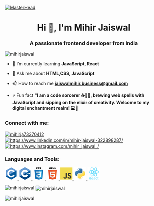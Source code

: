 [![MasterHead](https://i.pinimg.com/originals/15/e7/e3/15e7e300166c962d3b8a22f60b5cac9e.gif)](https://MihirJaiswal.io)
<h1 align="center">Hi 👋, I'm Mihir Jaiswal</h1>
<h3 align="center">A passionate frontend developer from India</h3>

<p align="left"> <img src="https://komarev.com/ghpvc/?username=mihirjaiswal&label=Profile%20views&color=0e75b6&style=flat" alt="mihirjaiswal" /> </p>

- 🌱 I’m currently learning **JavaScript, React**

- 💬 Ask me about **HTML,CSS, JavaScript**

- 📫 How to reach me **jaiswalmihir.business@gmail.com**

- ⚡ Fun fact **"I am a code sorcerer ☕🧙‍♂️, brewing web spells with JavaScript and sipping on the elixir of creativity. Welcome to my digital enchantment realm! 💻🔮**

<h3 align="left">Connect with me:</h3>
<p align="left">
<a href="https://twitter.com/mihirja73370412" target="blank"><img align="center" src="https://raw.githubusercontent.com/rahuldkjain/github-profile-readme-generator/master/src/images/icons/Social/twitter.svg" alt="mihirja73370412" height="30" width="40" /></a>
<a href="https://linkedin.com/in/https://www.linkedin.com/in/mihir-jaiswal-322898287/" target="blank"><img align="center" src="https://raw.githubusercontent.com/rahuldkjain/github-profile-readme-generator/master/src/images/icons/Social/linked-in-alt.svg" alt="https://www.linkedin.com/in/mihir-jaiswal-322898287/" height="30" width="40" /></a>
<a href="https://instagram.com/https://www.instagram.com/mihir_jaiswal_/" target="blank"><img align="center" src="https://raw.githubusercontent.com/rahuldkjain/github-profile-readme-generator/master/src/images/icons/Social/instagram.svg" alt="https://www.instagram.com/mihir_jaiswal_/" height="30" width="40" /></a>
</p>

<h3 align="left">Languages and Tools:</h3>
<p align="left"> <a href="https://www.cprogramming.com/" target="_blank" rel="noreferrer"> <img src="https://raw.githubusercontent.com/devicons/devicon/master/icons/c/c-original.svg" alt="c" width="40" height="40"/> </a> <a href="https://www.w3schools.com/cpp/" target="_blank" rel="noreferrer"> <img src="https://raw.githubusercontent.com/devicons/devicon/master/icons/cplusplus/cplusplus-original.svg" alt="cplusplus" width="40" height="40"/> </a> <a href="https://www.w3schools.com/css/" target="_blank" rel="noreferrer"> <img src="https://raw.githubusercontent.com/devicons/devicon/master/icons/css3/css3-original-wordmark.svg" alt="css3" width="40" height="40"/> </a> <a href="https://www.w3.org/html/" target="_blank" rel="noreferrer"> <img src="https://raw.githubusercontent.com/devicons/devicon/master/icons/html5/html5-original-wordmark.svg" alt="html5" width="40" height="40"/> </a> <a href="https://developer.mozilla.org/en-US/docs/Web/JavaScript" target="_blank" rel="noreferrer"> <img src="https://raw.githubusercontent.com/devicons/devicon/master/icons/javascript/javascript-original.svg" alt="javascript" width="40" height="40"/> </a> <a href="https://www.python.org" target="_blank" rel="noreferrer"> <img src="https://raw.githubusercontent.com/devicons/devicon/master/icons/python/python-original.svg" alt="python" width="40" height="40"/> </a> <a href="https://reactjs.org/" target="_blank" rel="noreferrer"> <img src="https://raw.githubusercontent.com/devicons/devicon/master/icons/react/react-original-wordmark.svg" alt="react" width="40" height="40"/> </a> </p>

<p><img align="left" src="https://github-readme-stats.vercel.app/api/top-langs?username=mihirjaiswal&show_icons=true&locale=en&layout=compact" alt="mihirjaiswal" /></p>

<p>&nbsp;<img align="center" src="https://github-readme-stats.vercel.app/api?username=mihirjaiswal&show_icons=true&locale=en" alt="mihirjaiswal" /></p>

<p><img align="center" src="https://github-readme-streak-stats.herokuapp.com/?user=mihirjaiswal&theme=github-dark-blue" alt="mihirjaiswal" /></p>
